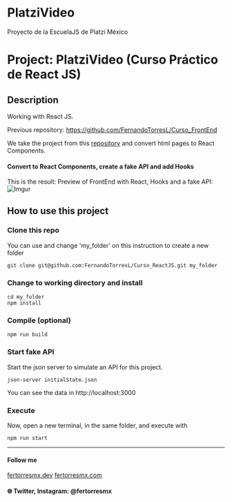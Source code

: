 # PlatziVideo
Proyecto de la EscuelaJS de Platzi México

# Project: PlatziVideo (Curso Práctico de React JS)

## Description

Working with React JS.

Previous repository: https://github.com/FernandoTorresL/Curso_FrontEnd

We take the project from this [repository](https://github.com/FernandoTorresL/Curso_FrontEnd) and convert html pages to React Components.

#### Convert to React Components, create a fake API and add Hooks

This is the result: Preview of FrontEnd with React, Hooks and a fake API:
![Imgur](https://i.imgur.com/eOJdXWh.png)

## How to use this project ##

### Clone this repo
You can use and change 'my_folder' on this instruction to create a new folder 
```
git clone git@github.com:FernandoTorresL/Curso_ReactJS.git my_folder
```

### Change to working directory and install
```
cd my_folder
npm install
```

### Compile (optional)
```
npm run build
```

### Start fake API
Start the json server to simulate an API for this project.
```
json-server initialState.json
```
You can see the data in http://localhost:3000

### Execute
Now, open a new terminal, in the same folder, and execute with
```
npm run start
```

---

#### Follow me 
[fertorresmx.dev](http://fertorresmx.dev/)
[fertorresmx.com](http://fertorresmx.com/)

#### :globe_with_meridians: Twitter, Instagram: @fertorresmx
